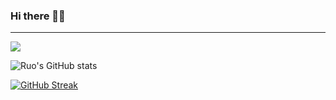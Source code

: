 ### Hi there 👋🏻
---------------------------
![](https://komarev.com/ghpvc/?username=ruo2019&color=9d33e8)

![Ruo's GitHub stats](https://github-readme-stats.vercel.app/api?username=ruo2019&show_icons=true&count_private=true&theme=buefy&border_radius=50&border_color=34d2eb&bg_color=45,ffd900,9d00ff)


[![GitHub Streak](https://github-readme-streak-stats.herokuapp.com/?user=ruo2019&theme=buefy&border_radius=50)](https://git.io/streak-stats)
